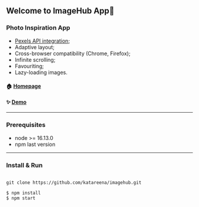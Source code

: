 ## Welcome to ImageHub App👋
### Photo Inspiration App

* [Pexels API integration](https://www.pexels.com/api/documentation);
* Adaptive layout;
* Cross-browser compatibility (Chrome, Firefox);
* Infinite scrolling;
* Favouriting;
* Lazy-loading images.

#### 🏠 [Homepage](https://github.com/katareena/imagehub)
#### ✨ [Demo](https://imagehub.vercel.app/)

---

### Prerequisites

* node >= 16.13.0
* npm last version

---

### Install & Run

```ssh

git clone https://github.com/katareena/imagehub.git    

$ npm install
$ npm start

```